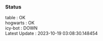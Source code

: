 ### Status


table : OK  
hogwarts : OK  
icy-bot : DOWN  
Latest Update : 2023-10-19 03:08:30.148454

